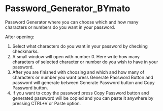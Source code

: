 # Password_Generator_BYmato
Password Generator where you can choose which and how many characters or numbers do you want in your password.

After opening: 
1. Select what characters do you want in your password by checking checkmarks. 
2. A small window will open with number 0. Here write how many characters of selected character or number do you wish to have in your password.
3. After you are finished with choosing and which and how many of characters or number you want press Generate Password Button
and password will generate between Generate Password button and Copy Password button. 
4. If you want to copy the password press Copy Password button and generated password will be copied and you can paste it anywhere by pressing CTRL+V or Paste option.

